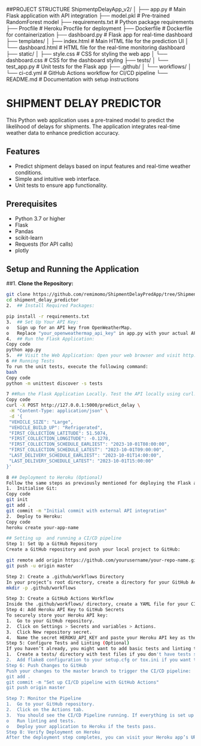
##PROJECT STRUCTURE
ShipmentpDelayApp_v2/
│
├── app.py                # Main Flask application with API integration
├── model.pkl             # Pre-trained RandomForest model
├── requirements.txt      # Python package requirements
├── Procfile              # Heroku Procfile for deployment
├── Dockerfile            # Dockerfile for containerization
├── dashboard.py          # Flask app for real-time dashboard
├── templates/
│   ├── index.html        # Main HTML file for the prediction UI
│   └── dashboard.html    # HTML file for the real-time monitoring dashboard
├── static/
│   ├── style.css         # CSS for styling the web app
│   └── dashboard.css     # CSS for the dashboard styling
├── tests/
│   └── test_app.py       # Unit tests for the Flask app
├── .github/
│   └── workflows/
│       └── ci-cd.yml     # GitHub Actions workflow for CI/CD pipeline
└── README.md             # Documentation with setup instructions

# SHIPMENT DELAY PREDICTOR

This Python web application uses a pre-trained model to predict the likelihood of delays for shipments. The application integrates real-time weather data to enhance prediction accuracy.

## Features
- Predict shipment delays based on input features and real-time weather conditions.
- Simple and intuitive web interface.
- Unit tests to ensure app functionality.

## Prerequisites
- Python 3.7 or higher
- Flask
- Pandas
- scikit-learn
- Requests (for API calls)
- plotly

## Setup and Running the Application

##1. **Clone the Repository:**
   ```bash
   git clone https://github.com/remimomo/ShipmentDelayPredApp/tree/ShipmentDelayPredApp_v2.git
   cd shipment_delay_predictor
2.	## Install Required Packages:

pip install -r requirements.txt
3.	## Set Up Your API Key:
o	Sign up for an API key from OpenWeatherMap.
o	Replace "your_openweathermap_api_key" in app.py with your actual API key.
4.	## Run the Flask Application:
Copy code
python app.py
5.	## Visit the Web Application: Open your web browser and visit http://127.0.0.1:5000/.
6 ## Running Tests
To run the unit tests, execute the following command:
bash
Copy code
python -m unittest discover -s tests

7 ##Run the Flask Application Locally. Test the API locally using curl:
Copy code
curl -X POST http://127.0.0.1:5000/predict_delay \
    -H "Content-Type: application/json" \
    -d '{
    "VEHICLE_SIZE": "Large",
    "VEHICLE_BUILD_UP": "Refrigerated",
    "FIRST_COLLECTION_LATITUDE": 51.5074,
    "FIRST_COLLECTION_LONGITUDE": -0.1278,
    "FIRST_COLLECTION_SCHEDULE_EARLIEST": "2023-10-01T08:00:00",
    "FIRST_COLLECTION_SCHEDULE_LATEST": "2023-10-01T09:00:00",
    "LAST_DELIVERY_SCHEDULE_EARLIEST": "2023-10-01T14:00:00",
    "LAST_DELIVERY_SCHEDULE_LATEST": "2023-10-01T15:00:00"
}'

8 ## Deployment to Heroku (Optional)
Follow the same steps as previously mentioned for deploying the Flask app to Heroku:
1.	Initialise Git:
Copy code
git init
git add .
git commit -m "Initial commit with external API integration"
2.	Deploy to Heroku:
Copy code
heroku create your-app-name

## Setting up  and running a CI/CD pipeline
Step 1: Set Up a GitHub Repository
Create a GitHub repository and push your local project to GitHub:

git remote add origin https://github.com/yourusername/your-repo-name.git
git push -u origin master

Step 2: Create a .github/workflows Directory
In your project’s root directory, create a directory for your GitHub Actions workflow:
mkdir -p .github/workflows

Step 3: Create a GitHub Actions Workflow
Inside the .github/workflows/ directory, create a YAML file for your CI/CD pipeline. 
Step 4: Add Heroku API Key to GitHub Secrets
To securely store your Heroku API key:
1.	Go to your GitHub repository.
2.	Click on Settings > Secrets and variables > Actions.
3.	Click New repository secret.
4.	Name the secret HEROKU_API_KEY and paste your Heroku API key as the value.
Step 5: Configure Tests and Linting (Optional)
If you haven’t already, you might want to add basic tests and linting to your project:
1.	Create a tests/ directory with test files if you don't have tests set up.
2.	Add flake8 configuration to your setup.cfg or tox.ini if you want to customize linting.
Step 6: Push Changes to GitHub
Push your changes to the master branch to trigger the CI/CD pipeline:
git add .
git commit -m "Set up CI/CD pipeline with GitHub Actions"
git push origin master

Step 7: Monitor the Pipeline
1.	Go to your GitHub repository.
2.	Click on the Actions tab.
3.	You should see the CI/CD Pipeline running. If everything is set up correctly, the pipeline will:
o	Run linting and tests.
o	Deploy your application to Heroku if the tests pass.
Step 8: Verify Deployment on Heroku
After the deployment step completes, you can visit your Heroku app’s URL (e.g., https://your-heroku-app-name.herokuapp.com/) to verify that your changes have been deployed.
